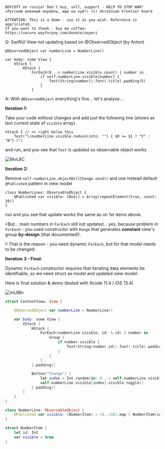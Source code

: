 ```
BOYCOTT on russia! Don't buy, sell, support - HELP TO STOP WAR!
«Русский военный корабль, иди на хуй!» (c) Ukrainian Frontier Guard

ATTENTION: This is a demo - use it as you wish. Reference is appriciated.
If you want to thank - buy me coffee: https://secure.wayforpay.com/donate/asperi
```

Q: SwiftUI View not updating based on @ObservedObject (by Anton)

    @ObservedObject var numberLine = NumberLine()

    var body: some View {
        VStack {
            HStack {
                ForEach(0 ..< numberLine.visible.count) { number in
                    if self.numberLine.visible[number] {
                        Text(String(number)).font(.title).padding(5)
                    }
                }

A: With `@ObservedObject` everything's fine... let's analyse...

**Iteration 1:**

Take your code without changes and add just the following line (shows as text current state of `visible` array)

```
VStack { // << right below this
    Text("\(numberLine.visible.reduce(into: "") { $0 += $1 ? "Y" : "N"} )")
```

and run, and you see that `Text` is updated so observable object works

![MvL8C](https://user-images.githubusercontent.com/62171579/163551857-fd6d64e0-06dc-46a3-ab16-4cdf3449f7e5.gif)


**Iteration 2:**

Remove `self.numberLine.objectWillChange.send()` and use instead default `@Published` pattern in view model

```
class NumberLinex: ObservableObject {
    @Published var visible: [Bool] = Array(repeatElement(true, count: 10))
}
```

run and you see that update works the same as on 1st demo above. 

*But... main numbers in `ForEach` still not updated... yes, because problem in `ForEach` - you used constructor with `Range` that generates **constant** view's group **by-design** (that documented!). 

!! That is the reason - you need dynamic `ForEach`, but for that model needs to be changed.

**Iteration 3 - Final:**

Dynamic `ForEach` constructor requires that iterating data elements be identifiable, so we need struct as model and updated view model.

Here is final solution & demo (tested with Xcode 11.4 / iOS 13.4)

![mUIBn](https://user-images.githubusercontent.com/62171579/163551893-9ffbb965-f880-4229-9995-ae28ba43e72b.gif)


```swift
struct ContentView: View {

    @ObservedObject var numberLine = NumberLine()

    var body: some View {
        VStack {
            HStack {
                ForEach(numberLine.visible, id: \.id) { number in
                    Group {
                        if number.visible {
                            Text(String(number.id)).font(.title).padding(5)
                        }
                    }
                }
            }.padding()

            Button("Change") {
                let index = Int.random(in: 0 ..< self.numberLine.visible.count)
                self.numberLine.visible[index].visible.toggle()
            }.padding()
        }
    }
}

class NumberLine: ObservableObject {
    @Published var visible: [NumberItem] = (0..<10).map { NumberItem(id: $0) }
}

struct NumberItem {
    let id: Int
    var visible = true
}
```

